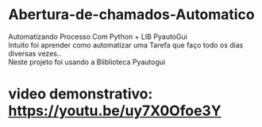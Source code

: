 # Abertura-de-chamados-Automatico
 Automatizando Processo Com Python + LIB PyautoGui <br>
 Intuito foi aprender como automatizar uma Tarefa que faço todo os dias diversas vezes.. <br>
 Neste projeto foi usando a Bliblioteca Pyautogui
# video demonstrativo: https://youtu.be/uy7X0Ofoe3Y
